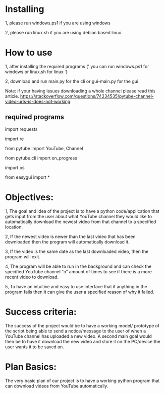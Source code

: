 # Installing

1, please run windows.ps1 if you are using windows

2, please run linux.sh if you are using debian based linux

# How to use

1, after installing the required programs (' you can run windows.ps1 for windows or linux.sh for linux ')

2, download and run main.py for the cli or gui-main.py for the gui

Note: if your having issues downloading a whole channel please read this article. https://stackoverflow.com/questions/74334535/pytube-channel-video-urls-is-does-not-working

## required programs

import requests

import re

from pytube import YouTube, Channel

from pytube.cli import on_progress

import os

from easygui import *

# Objectives:
1, The goal and idea of the project is to have a python code/application that gets input from the user about what YouTube channel they would like to automatically download the newest video from that channel to a specified location.

2, If the newest video is newer than the last video that has been downloaded then the program will automatically download it.

3, If the video is the same date as the last downloaded video, then the program will exit.

4, The program will be able to run in the background and can check the specified YouTube channel “n” amount of times to see if there is a more recent video to download.

5, To have an intuitive and easy to use interface that if anything in the program fails then it can give the user a specified reason of why it failed.
      
# Success criteria:
The success of the project would be to have a working model/ prototype of the script being able to send a notice/message to the user of when a YouTube channel has uploaded a new video. A second main goal would then be to have it download the new video and store it on the PC/device the user wants it to be saved on.

# Plan Basics:
The very basic plan of our project is to have a working python program that can download videos from YouTube automatically.
